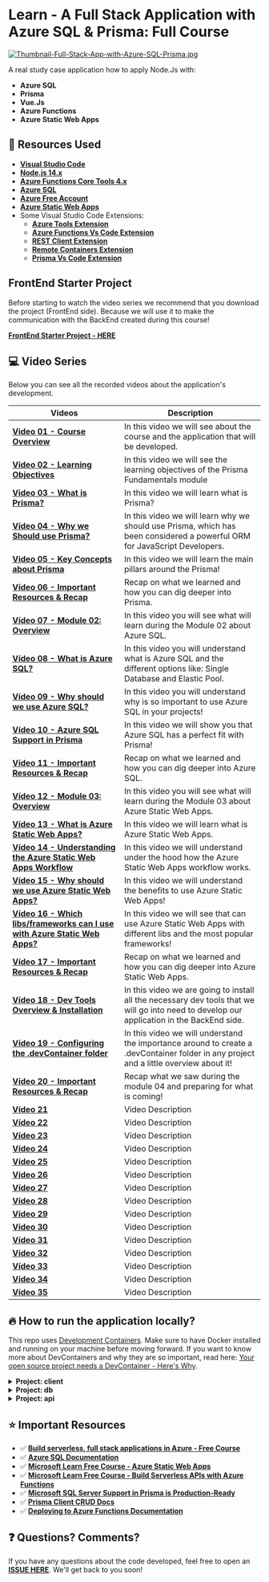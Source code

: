 # Learn - A Full Stack Application with Azure SQL & Prisma: Full Course

[![Thumbnail-Full-Stack-App-with-Azure-SQL-Prisma.jpg](https://i.postimg.cc/mkxjK6hB/Thumbnail-Full-Stack-App-with-Azure-SQL-Prisma.jpg)](https://postimg.cc/dkBGy68x)

A real study case application how to apply Node.Js with:

* **Azure SQL**
* **Prisma**
* **Vue.Js**
* **Azure Functions** 
* **Azure Static Web Apps**

## 🚀 Resources Used

- **[Visual Studio Code](https://code.visualstudio.com/?WT.mc_id=javascript-52133-gllemos)**
- **[Node.js 14.x](https://nodejs.org/en/)**
- **[Azure Functions Core Tools 4.x](https://docs.microsoft.com/en-us/azure/azure-functions/functions-run-local?tabs=v4%2Cwindows%2Ccsharp%2Cportal%2Cbash)**
- **[Azure SQL](https://azure.microsoft.com/products/azure-sql/database/?WT.mc_id=javascript-52133-gllemos)**
- **[Azure Free Account](https://azure.microsoft.com/?WT.mc_id=javascript-52133-gllemos)**
- **[Azure Static Web Apps](https://azure.microsoft.com/services/app-service/static/?WT.mc_id=javascript-52133-gllemos)**
- Some Visual Studio Code Extensions:
  - **[Azure Tools Extension](https://marketplace.visualstudio.com/items?itemName=ms-vscode.vscode-node-azure-pack&WT.mc_id=javascript-52133-gllemos)**
  - **[Azure Functions Vs Code Extension](https://github.com/Azure/azure-functions-core-tools)**
  - **[REST Client Extension](https://marketplace.visualstudio.com/items?itemName=humao.rest-client&WT.mc_id=javascript-52133-gllemos)**
  - **[Remote Containers Extension](https://marketplace.visualstudio.com/items?itemName=ms-vscode-remote.remote-containers)**
  - **[Prisma Vs Code Extension](https://marketplace.visualstudio.com/items?itemName=Prisma.prisma&WT.mc_id=javascript-52133-gllemos)**


## FrontEnd Starter Project

Before starting to watch the video series we recommend that you download the project (FrontEnd side).
Because we will use it to make the communication with the BackEnd created during this course!

**[FrontEnd Starter Project - HERE](https://github.com/glaucia86/frontend-vue-starter-app)**

## 💻 Video Series

Below you can see all the recorded videos about the application's development.

| Videos                                                                          | Description                                                                                                                                 |
| ------------------------------------------------------------------------------- | ------------------------------------------------------------------------------------------------------------------------------------------- |
| **[Video 01 - Course Overview]()**                                              | In this video we will see about the course and the application that will be developed.                                                      |
| **[Video 02 - Learning Objectives]()**                                          | In this video we will see the learning objectives of the Prisma Fundamentals module                                                         |
| **[Video 03 - What is Prisma?]()**                                              | In this video we will learn what is Prisma?                                                                                                 |
| **[Vídeo 04 - Why we Should use Prisma?]()**                                    | In this video we will learn why we should use Prisma, which has been considered a powerful ORM for JavaScript Developers.                   |
| **[Video 05 - Key Concepts about Prisma]()**                                    | In this video we will learn the main pillars around the Prisma!                                                                             |
| **[Vídeo 06 - Important Resources & Recap]()**                                  | Recap on what we learned and how you can dig deeper into Prisma.                                                                            |
| **[Vídeo 07 - Module 02: Overview]()**                                          | In this video you will see what will learn during the Module 02 about Azure SQL.                                                            |
| **[Vídeo 08 - What is Azure SQL?]()**                                           | In this video you will understand what is Azure SQL and the different options like: Single Database and Elastic Pool.                       |
| **[Vídeo 09 - Why should we use Azure SQL?  ]()**                               | In this video you will understand why is so important to use Azure SQL in your projects!                                                    |
| **[Vídeo 10 - Azure SQL Support in Prisma]()**                                  | In this video we will show you that Azure SQL has a perfect fit with Prisma!                                                                |
| **[Vídeo 11 - Important Resources & Recap]()**                                  | Recap on what we learned and how you can dig deeper into Azure SQL.                                                                         |
| **[Vídeo 12 - Module 03: Overview]()**                                          | In this video you will see what will learn during the Module 03 about Azure Static Web Apps.                                                |
| **[Vídeo 13 - What is Azure Static Web Apps?]()**                               | In this video we will learn what is Azure Static Web Apps.                                                                                  |
| **[Vídeo 14 - Understanding the Azure Static Web Apps Workflow]()**             | In this video we will understand under the hood how the Azure Static Web Apps workflow works.                                               |
| **[Vídeo 15 - Why should we use Azure Static Web Apps?]()**                     | In this video we will understand the benefits to use Azure Static Web Apps!                                                                 |
| **[Vídeo 16 - Which libs/frameworks can I use with Azure Static Web Apps? ]()** | In this video we will see that can use Azure Static Web Apps with different libs and the most popular frameworks!                           |
| **[Vídeo 17 - Important Resources & Recap]()**                                  | Recap on what we learned and how you can dig deeper into Azure Static Web Apps.                                                             |
| **[Vídeo 18 - Dev Tools Overview & Installation]()**                            | In this video we are going to install all the necessary dev tools that we will go into need to develop our application in the BackEnd side. |
| **[Vídeo 19 - Configuring the .devContainer folder]()**                         | In this video we will understand the importance around to create a .devContainer folder in any project and a little overview about it!      |
| **[Vídeo 20 - Important Resources & Recap]()**                                  | Recap what we saw during the module 04 and preparing for what is coming!                                                                    |
| **[Vídeo 21]()**                                                                | Video Description                                                                                                                           |
| **[Vídeo 22]()**                                                                | Video Description                                                                                                                           |
| **[Vídeo 23]()**                                                                | Video Description                                                                                                                           |
| **[Vídeo 24]()**                                                                | Video Description                                                                                                                           |
| **[Vídeo 25]()**                                                                | Video Description                                                                                                                           |
| **[Vídeo 26]()**                                                                | Video Description                                                                                                                           |
| **[Vídeo 27]()**                                                                | Video Description                                                                                                                           |
| **[Vídeo 28]()**                                                                | Video Description                                                                                                                           |
| **[Vídeo 29]()**                                                                | Video Description                                                                                                                           |
| **[Vídeo 30]()**                                                                | Video Description                                                                                                                           |
| **[Vídeo 31]()**                                                                | Video Description                                                                                                                           |
| **[Vídeo 32]()**                                                                | Video Description                                                                                                                           |
| **[Vídeo 33]()**                                                                | Video Description                                                                                                                           |
| **[Vídeo 34]()**                                                                | Video Description                                                                                                                           |
| **[Vídeo 35]()**                                                                | Video Description                                                                                                                           |

## 🔥 How to run the application locally?

This repo uses [Development Containers](https://code.visualstudio.com/docs/remote/create-dev-container). Make sure to have Docker installed and running on your machine before moving forward. If you want to know more about DevContainers and why they are so important, read here: [Your open source project needs a DevContainer - Here's Why](https://www.aaron-powell.com/posts/2021-03-08-your-open-source-project-needs-a-dev-container-heres-why/).

<details><summary><b>Project: client</b></summary>

To execute locally this project you will need to follow the steps bellow:

1. First you need to go to the folder: `client` and run the command:

```bash
> npm install
```
2. After to install all the Node.Js packages, now you can execute the command:

```bash
> npm run serve
```

3. Now, open your browser on `http://localhost:8080/`. Thanks to the configuration defined in `vue.config.js` all requests will be automatically proxied to the local Azure Functions host. You can learn more about the integrated proxy in vue client here: [VUE CLI Configuration Reference](https://cli.vuejs.org/config/#devserver)

</details>

<details><summary><b>Project: db</b></summary>

Depending on what you prefer, you can use a local SQL Server to Azure SQL DB hosted in Azure to run your local application.

**Using local SQL Server**

Thanks to DevContainers, SQL Server 2019 is already running in your enviroment. All you have to do is to create an `.env` file in the `api` folder and add the connection string to connect to the aformentioned SQL Server 2019:

```bash
# Database connection string
DATABASE_URL="sqlserver://db:1433;database=EmployeeDB;user=sa;password=P@ssw0rd;encrypt=true;trustServerCertificate=true;"

# Shadow database connection string for development
SHADOW_DATABASE_URL="sqlserver://db:1433;database=EmployeeDB;user=sa;password=P@ssw0rd;encrypt=true;trustServerCertificate=true;"
```

Unless you have changed the database name, login and password in the Dockerfile that comes into the `.devcontainer` folder, the above connection string is already correct. Of course make sure you use this connection string *only* for testing, as it is using the `sa` account to log into SQL Server, which is the most powerful administrative account and should not be used to connect your application to the database. 

**Using Azure SQL database**

If you want to test Azure SQL database, to make sure everything will work perfectly even when deployed on Azure, you need to create an Azure SQL database before.

The are different ways you can create an Azure SQL Database. Using the Portal, using AZ CLI or Powershell. The easiest is using the Portal, and you can have see complete walk-through in this recording: [Demo: Deploy Azure SQL Database | Azure SQL for beginners (Ep. 14)](https://www.youtube.com/watch?v=wiBC4OxFX60&list=PLlrxD0HtieHi5c9-i_Dnxw9vxBY-TqaeN&index=21). If you prefer reading instead of watching, here a complete quickstart guide available, with detailed steps for each option: [Quickstart: Create an Azure SQL Database single database](https://docs.microsoft.com/en-us/azure/azure-sql/database/single-database-create-quickstart?view=azuresql&tabs=azure-portal). If you want something more concise and direct, you can to follow the simple 6-steps guide available here: [Create and connect to an Azure SQL DB](https://dev.to/azure/create-and-connect-to-an-azure-sql-db-9k0). 

Make sure you create *two* Azure SQL databases:

- `azuresql-prisma-database`
- `azuresql-prisma-database-shadow`

And you also create two users, one for each database. If you are not sure how to do it, don't worry, the links mentioned above will help you in going throught the simple process.

Once the database have beem created, include the Azure SQL Server connection string creating an `.env` file in the `api` folder:

```bash
# Database connection string
DATABASE_URL="sqlserver://DB_SERVER_NAME.database.windows.net:1433;database=DB_NAME;user=DB_USER@DB_SERVER_NAME;password={PASSWORD};encrypt=true"

# Shadow database connection string for development
SHADOW_DATABASE_URL="sqlserver://DB_SERVER_NAME.database.windows.net:1433;database=DB_NAME;user=DB_USER@DB_SERVER_NAME;password={PASSWORD};encrypt=true"
```

</details>

<details><summary><b>Project: api</b></summary>

1. First you need to go to the folder: `api` and run the command:

```bash
> npm install
```

2. Make sure you have an `.env` file configured as explained in the `Project: db` section above.

3. Now create a file called: `local.settings.json` (root of the project) and include this information below:

```json
{
  "IsEncrypted": false,
  "Values": {
    "FUNCTIONS_WORKER_RUNTIME": "node",
    "AzureWebJobsStorage": ""
  },
  "Host": {
    "LocalHttpPort": 7071,
    "CORS": "*"
  }
}
```

4. Now we need to execute the prisma migrate command. Run the command below

```
> npx prisma migrate dev
```

5. Now you can execute the command:

```bash
> npm run dev
```

You will see the message saying the application is running in the port: `http://localhost:7071/api/`

| Objective      | HTTP Verb | Route                               |
| -------------- | --------- | ----------------------------------- |
| CreateEmployee | POST      | http://localhost:7071/api/employees |
| GetEmployees   | GET       | http://localhost:7071/api/employees |
| GetEmployee    | GET       | http://localhost:7071/api/{id}      |
| UpdateEmployee | PUT       | http://localhost:7071/api/{id}      |
| DeleteEmployee | DELETE    | http://localhost:7071/api/{id}      |

</details>

## ⭐️ Important Resources

- ✅ **[Build serverless, full stack applications in Azure - Free Course](https://docs.microsoft.com/learn/paths/build-serverless-full-stack-apps-azure/?WT.mc_id=javascript-52133-gllemos)**
- ✅ **[Azure SQL Documentation](https://docs.microsoft.com/azure/azure-sql/azure-sql-iaas-vs-paas-what-is-overview?WT.mc_id=javascript-52133-gllemos)**
- ✅ **[Microsoft Learn Free Course - Azure Static Web Apps](https://docs.microsoft.com/learn/paths/azure-static-web-apps/?WT.mc_id=javascript-52133-gllemos)**
- ✅ **[Microsoft Learn Free Course - Build Serverless APIs with Azure Functions](https://docs.microsoft.com/learn/modules/build-api-azure-functions/?WT.mc_id=javascript-52133-gllemos)**
- ✅ **[Microsoft SQL Server Support in Prisma is Production-Ready](https://www.prisma.io/blog/prisma-microsoft-sql-server-azure-sql-production-ga)**
- ✅ **[Prisma Client CRUD Docs](https://www.prisma.io/docs/concepts/components/prisma-client/crud)**
- ✅ **[Deploying to Azure Functions Documentation](https://www.prisma.io/docs/guides/deployment/deployment-guides/deploying-to-azure-functions)**

## ❓ Questions? Comments? 

If you have any questions about the code developed, feel free to open an **[ISSUE HERE](https://github.com/glaucia86/azure-sql-prisma-vue/issues)**. We'll get back to you soon!
